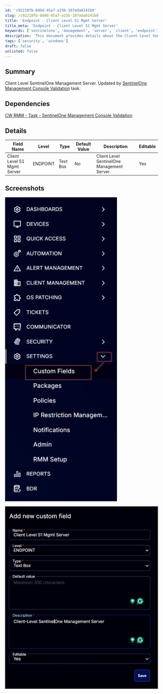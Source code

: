 ```yaml
---
id: 'c92218fb-8d9d-45a7-a15b-107ada8141b8'
slug: /c92218fb-8d9d-45a7-a15b-107ada8141b8
title: 'Endpoint - Client Level S1 Mgmt Server'
title_meta: 'Endpoint - Client Level S1 Mgmt Server'
keywords: ['sentinelone', 'management', 'server', 'client', 'endpoint']
description: 'This document provides details about the Client Level SentinelOne Management Server, including its dependencies, field details, and screenshots for reference. It is updated by the SentinelOne Management Console Validation task and outlines editable fields for user interaction.'
tags: ['security', 'windows']
draft: false
unlisted: false
---
```


## Summary

Client Level SentinelOne Management Server. Updated by [SentinelOne Management Console Validation](/docs/36cc3fe0-538d-49f8-ba2d-1c09c35df079) task.

## Dependencies

[CW RMM - Task - SentinelOne Management Console Validation](/docs/36cc3fe0-538d-49f8-ba2d-1c09c35df079)

## Details

| Field Name                      | Level    | Type      | Default Value | Description                                | Editable |
|---------------------------------|----------|-----------|---------------|--------------------------------------------|----------|
| Client Level S1 Mgmt Server     | ENDPOINT | Text Box  | No            | Client Level SentinelOne Management Server.| Yes      |

## Screenshots

![Screenshot 1](../../../static/img/docs/c92218fb-8d9d-45a7-a15b-107ada8141b8/image_1.webp)

![Screenshot 2](../../../static/img/docs/c92218fb-8d9d-45a7-a15b-107ada8141b8/image_2.webp)
